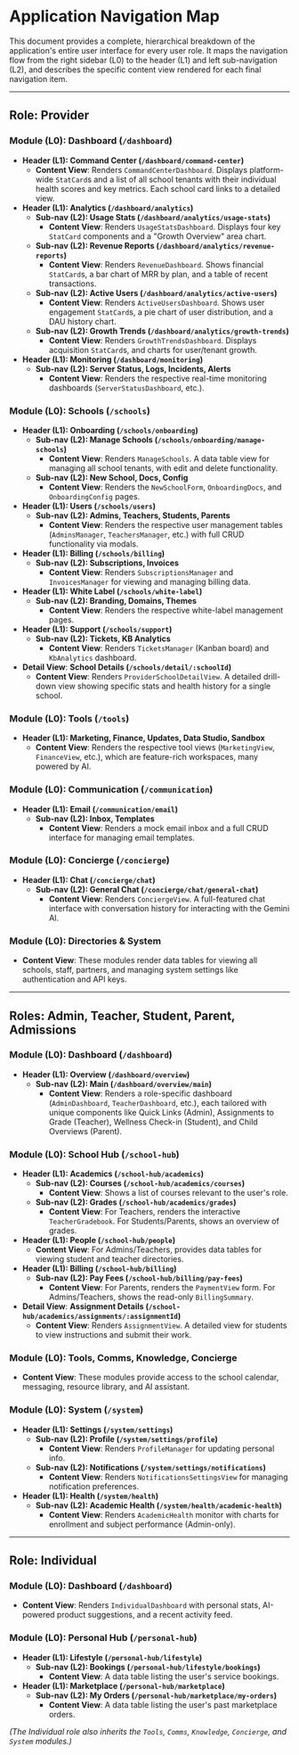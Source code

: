 # Application Navigation Map

This document provides a complete, hierarchical breakdown of the application's entire user interface for every user role. It maps the navigation flow from the right sidebar (L0) to the header (L1) and left sub-navigation (L2), and describes the specific content view rendered for each final navigation item.

---

## Role: Provider

### Module (L0): Dashboard (`/dashboard`)
- **Header (L1): Command Center (`/dashboard/command-center`)**
    - **Content View**: Renders `CommandCenterDashboard`. Displays platform-wide `StatCard`s and a list of all school tenants with their individual health scores and key metrics. Each school card links to a detailed view.
- **Header (L1): Analytics (`/dashboard/analytics`)**
  - **Sub-nav (L2): Usage Stats (`/dashboard/analytics/usage-stats`)**
    - **Content View**: Renders `UsageStatsDashboard`. Displays four key `StatCard` components and a "Growth Overview" area chart.
  - **Sub-nav (L2): Revenue Reports (`/dashboard/analytics/revenue-reports`)**
    - **Content View**: Renders `RevenueDashboard`. Shows financial `StatCard`s, a bar chart of MRR by plan, and a table of recent transactions.
  - **Sub-nav (L2): Active Users (`/dashboard/analytics/active-users`)**
    - **Content View**: Renders `ActiveUsersDashboard`. Shows user engagement `StatCard`s, a pie chart of user distribution, and a DAU history chart.
  - **Sub-nav (L2): Growth Trends (`/dashboard/analytics/growth-trends`)**
    - **Content View**: Renders `GrowthTrendsDashboard`. Displays acquisition `StatCard`s, and charts for user/tenant growth.
- **Header (L1): Monitoring (`/dashboard/monitoring`)**
  - **Sub-nav (L2): Server Status, Logs, Incidents, Alerts**
    - **Content View**: Renders the respective real-time monitoring dashboards (`ServerStatusDashboard`, etc.).

### Module (L0): Schools (`/schools`)
- **Header (L1): Onboarding (`/schools/onboarding`)**
  - **Sub-nav (L2): Manage Schools (`/schools/onboarding/manage-schools`)**
    - **Content View**: Renders `ManageSchools`. A data table view for managing all school tenants, with edit and delete functionality.
  - **Sub-nav (L2): New School, Docs, Config**
    - **Content View**: Renders the `NewSchoolForm`, `OnboardingDocs`, and `OnboardingConfig` pages.
- **Header (L1): Users (`/schools/users`)**
  - **Sub-nav (L2): Admins, Teachers, Students, Parents**
    - **Content View**: Renders the respective user management tables (`AdminsManager`, `TeachersManager`, etc.) with full CRUD functionality via modals.
- **Header (L1): Billing (`/schools/billing`)**
  - **Sub-nav (L2): Subscriptions, Invoices**
    - **Content View**: Renders `SubscriptionsManager` and `InvoicesManager` for viewing and managing billing data.
- **Header (L1): White Label (`/schools/white-label`)**
  - **Sub-nav (L2): Branding, Domains, Themes**
    - **Content View**: Renders the respective white-label management pages.
- **Header (L1): Support (`/schools/support`)**
  - **Sub-nav (L2): Tickets, KB Analytics**
    - **Content View**: Renders `TicketsManager` (Kanban board) and `KbAnalytics` dashboard.
- **Detail View**: **School Details (`/schools/detail/:schoolId`)**
  - **Content View**: Renders `ProviderSchoolDetailView`. A detailed drill-down view showing specific stats and health history for a single school.

### Module (L0): Tools (`/tools`)
- **Header (L1): Marketing, Finance, Updates, Data Studio, Sandbox**
  - **Content View**: Renders the respective tool views (`MarketingView`, `FinanceView`, etc.), which are feature-rich workspaces, many powered by AI.

### Module (L0): Communication (`/communication`)
- **Header (L1): Email (`/communication/email`)**
  - **Sub-nav (L2): Inbox, Templates**
    - **Content View**: Renders a mock email inbox and a full CRUD interface for managing email templates.

### Module (L0): Concierge (`/concierge`)
- **Header (L1): Chat (`/concierge/chat`)**
  - **Sub-nav (L2): General Chat (`/concierge/chat/general-chat`)**
    - **Content View**: Renders `ConciergeView`. A full-featured chat interface with conversation history for interacting with the Gemini AI.

### Module (L0): Directories & System
- **Content View**: These modules render data tables for viewing all schools, staff, partners, and managing system settings like authentication and API keys.

---

## Roles: Admin, Teacher, Student, Parent, Admissions

### Module (L0): Dashboard (`/dashboard`)
- **Header (L1): Overview (`/dashboard/overview`)**
  - **Sub-nav (L2): Main (`/dashboard/overview/main`)**
    - **Content View**: Renders a role-specific dashboard (`AdminDashboard`, `TeacherDashboard`, etc.), each tailored with unique components like Quick Links (Admin), Assignments to Grade (Teacher), Wellness Check-in (Student), and Child Overviews (Parent).

### Module (L0): School Hub (`/school-hub`)
- **Header (L1): Academics (`/school-hub/academics`)**
  - **Sub-nav (L2): Courses (`/school-hub/academics/courses`)**
    - **Content View**: Shows a list of courses relevant to the user's role.
  - **Sub-nav (L2): Grades (`/school-hub/academics/grades`)**
    - **Content View**: For Teachers, renders the interactive `TeacherGradebook`. For Students/Parents, shows an overview of grades.
- **Header (L1): People (`/school-hub/people`)**
  - **Content View**: For Admins/Teachers, provides data tables for viewing student and teacher directories.
- **Header (L1): Billing (`/school-hub/billing`)**
  - **Sub-nav (L2): Pay Fees (`/school-hub/billing/pay-fees`)**
    - **Content View**: For Parents, renders the `PaymentView` form. For Admins/Teachers, shows the read-only `BillingSummary`.
- **Detail View**: **Assignment Details (`/school-hub/academics/assignments/:assignmentId`)**
  - **Content View**: Renders `AssignmentView`. A detailed view for students to view instructions and submit their work.

### Module (L0): Tools, Comms, Knowledge, Concierge
- **Content View**: These modules provide access to the school calendar, messaging, resource library, and AI assistant.

### Module (L0): System (`/system`)
- **Header (L1): Settings (`/system/settings`)**
  - **Sub-nav (L2): Profile (`/system/settings/profile`)**
    - **Content View**: Renders `ProfileManager` for updating personal info.
  - **Sub-nav (L2): Notifications (`/system/settings/notifications`)**
    - **Content View**: Renders `NotificationsSettingsView` for managing notification preferences.
- **Header (L1): Health (`/system/health`)**
  - **Sub-nav (L2): Academic Health (`/system/health/academic-health`)**
    - **Content View**: Renders `AcademicHealth` monitor with charts for enrollment and subject performance (Admin-only).

---

## Role: Individual

### Module (L0): Dashboard (`/dashboard`)
- **Content View**: Renders `IndividualDashboard` with personal stats, AI-powered product suggestions, and a recent activity feed.

### Module (L0): Personal Hub (`/personal-hub`)
- **Header (L1): Lifestyle (`/personal-hub/lifestyle`)**
  - **Sub-nav (L2): Bookings (`/personal-hub/lifestyle/bookings`)**
    - **Content View**: A data table listing the user's service bookings.
- **Header (L1): Marketplace (`/personal-hub/marketplace`)**
  - **Sub-nav (L2): My Orders (`/personal-hub/marketplace/my-orders`)**
    - **Content View**: A data table listing the user's past marketplace orders.

*(The Individual role also inherits the `Tools`, `Comms`, `Knowledge`, `Concierge`, and `System` modules.)*